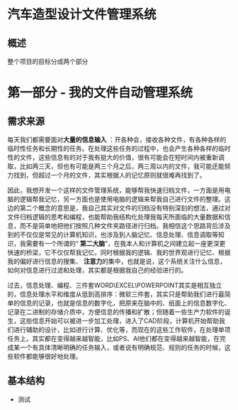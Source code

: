 # 汽车造型设计文件管理系统
## 概述
整个项目的目标分成两个部分

# 第一部分 - 我的文件自动管理系统

## 需求来源

每天我们都需要面对**大量的信息输入**
：开各种会，接收各种文件，有各种各样的临时性任务和长期性的任务。在处理这些任务的过程中，也会产生各种各样的临时性的文件，这些信息有的对于我有挺大的价值，很有可能会在短时间内被重新调取，比如两三天，但也有可能是两三个月之后，两三周以内的文件，我可能还能努力找到，但超过一个月的文件，其实根据人的记忆原则就很难再找到了。

因此，我想开发一个这样的文件管理系统，能够帮我快速归档文件，一方面是用电脑的逻辑帮我记忆，另一方面也是使用电脑的逻辑来帮我自己进行文件的整理。这边的第二个概念的意思是，我自己其实对文件的归档没有特别深刻的想法，通过对文件归档逻辑的思考和编程，也能帮助我结构化处理我每天所面临的大量数据和信息，而不是简单地把他们按照几种文件夹路径进行归档。我相信这个思路背后涉及到的不仅仅是常见的计算机知识，也涉及到人脑记忆、信息处理、信息调取等知识，我需要有一个所谓的“
**第二大脑**”，在我本人和计算机之间建立起一座更深更快速的桥梁，它不仅仅帮我记忆，同时根据我的逻辑、我的世界观进行记忆、根据我的偏好进行信息的搜集、
**注意力**的集中，也就是说，这个系统关注什么信息，如何对信息进行过滤和处理，其实都是根据我自己的经验进行的。

过去，信息处理、编程、三件套WORD\EXCEL\POWERPOINT其实是相互独立的，信息处理水平和维度从低到高排序：微软三件套，其实只是帮助我们进行最简单的信息的记录，也就是信息的数字化，把原来在脑中的、纸面上的信息数字化、记录在二进制的存储介质中，方便信息的传播和扩散；但随着一些生产力软件的诞生，这些信息开始可以被进一步加工处理，进入了CAD阶段，计算机开始帮助我们进行辅助的设计，比如进行计算、优化等，而现在的这些工作软件，在处理单项任务上，其实都在变得越来越智能，比如PS、AI他们都在变得越来越智能，在完成某一个有具体清晰明确的任务输入，或者说有明确规范、规则的任务的时候，这些软件都能够很好地处理。

## 基本结构
- 测试


